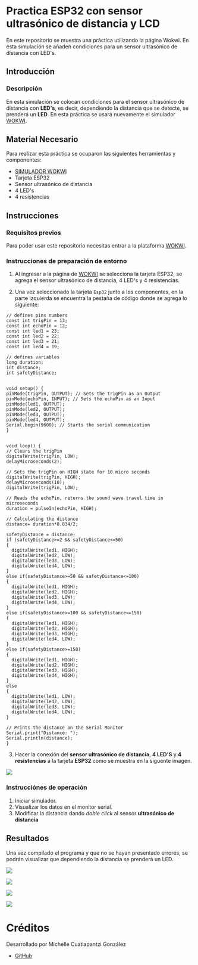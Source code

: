 # Practica ESP32 con sensor ultrasónico de distancia y LCD
En este repositorio se muestra una práctica utilizando la página Wokwi. En esta simulación se añaden condiciones para un sensor ultrasónico de distancia con LED's.

## Introducción

### Descripción

En esta simulación se colocan condiciones para el sensor ultrasónico de distancia con **LED's**, es decir, dependiendo la distancia que se detecte, se prenderá un **LED**. En esta práctica se usará nuevamente el simulador [WOKWI](https://wokwi.com/).


## Material Necesario

Para realizar esta práctica se ocuparon las siguientes herramientas y componentes:

- [SIMULADOR WOKWI](https://wokwi.com/)
- Tarjeta ESP32
- Sensor ultrasónico de distancia
- 4 LED's
- 4 resistencias



## Instrucciones

### Requisitos previos

Para poder usar este repositorio necesitas entrar a la plataforma [WOKWI](https://wokwi.com/).


### Instrucciones de preparación de entorno 

1. Al ingresar a la página de [WOKWI](https://wokwi.com/) se selecciona la tarjeta ESP32, se agrega el sensor ultrasónico de distancia, 4 LED's y 4 resistencias.

2. Una vez seleccionado la tarjeta ```Esp32``` junto a los componentes, en la parte izquierda se encuentra la pestaña de código donde se agrega lo siguiente:

```
// defines pins numbers
const int trigPin = 13;
const int echoPin = 12;
const int led1 = 23;
const int led2 = 22;
const int led3 = 21;
const int led4 = 19;

// defines variables
long duration;
int distance;
int safetyDistance;


void setup() {
pinMode(trigPin, OUTPUT); // Sets the trigPin as an Output
pinMode(echoPin, INPUT); // Sets the echoPin as an Input
pinMode(led1, OUTPUT);
pinMode(led2, OUTPUT);
pinMode(led3, OUTPUT);
pinMode(led4, OUTPUT);
Serial.begin(9600); // Starts the serial communication
}


void loop() {
// Clears the trigPin
digitalWrite(trigPin, LOW);
delayMicroseconds(2);

// Sets the trigPin on HIGH state for 10 micro seconds
digitalWrite(trigPin, HIGH);
delayMicroseconds(10);
digitalWrite(trigPin, LOW);

// Reads the echoPin, returns the sound wave travel time in microseconds
duration = pulseIn(echoPin, HIGH);

// Calculating the distance
distance= duration*0.034/2;

safetyDistance = distance;
if (safetyDistance>=2 && safetyDistance<=50)
{
  digitalWrite(led1, HIGH);
  digitalWrite(led2, LOW);
  digitalWrite(led3, LOW);
  digitalWrite(led4, LOW);
}
else if(safetyDistance>=50 && safetyDistance<=100) 
{
  digitalWrite(led1, HIGH);
  digitalWrite(led2, HIGH);
  digitalWrite(led3, LOW);
  digitalWrite(led4, LOW);
}
else if(safetyDistance>=100 && safetyDistance<=150) 
{
  digitalWrite(led1, HIGH);
  digitalWrite(led2, HIGH);
  digitalWrite(led3, HIGH);
  digitalWrite(led4, LOW);
}
else if(safetyDistance>=150) 
{
  digitalWrite(led1, HIGH);
  digitalWrite(led2, HIGH);
  digitalWrite(led3, HIGH);
  digitalWrite(led4, HIGH);
}
else
{
  digitalWrite(led1, LOW);
  digitalWrite(led2, LOW);
  digitalWrite(led3, LOW);
  digitalWrite(led4, LOW);
}

// Prints the distance on the Serial Monitor
Serial.print("Distance: ");
Serial.println(distance);
}

``` 


3. Hacer la conexión del **sensor ultrasónico de distancia**, **4 LED'S** y **4 resistencias** a la tarjeta **ESP32** como se muestra en la siguente imagen.

![](https://github.com/Michellecg/Practica_Nivel_de_agua/blob/main/Conex_Ult_LED.PNG)

### Instrucciónes de operación

1. Iniciar simulador.
2. Visualizar los datos en el monitor serial.
3. Modificar la distancia dando *doble click* al sensor **ultrasónico de distancia**


## Resultados

Una vez compilado el programa y que no se hayan presentado errores, se podrán visualizar que dependiendo la distancia se prenderá un LED.

![](https://github.com/Michellecg/Practica_Nivel_de_agua/blob/main/Res_Dis1.PNG)

![](https://github.com/Michellecg/Practica_Nivel_de_agua/blob/main/Res_Dis2.PNG)

![](https://github.com/Michellecg/Practica_Nivel_de_agua/blob/main/Res_Dis3.PNG)

![](https://github.com/Michellecg/Practica_Nivel_de_agua/blob/main/Res_Dis4.PNG)


# Créditos

Desarrollado por Michelle Cuatlapantzi González

- [GitHub](https://github.com/Michellecg/)